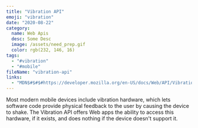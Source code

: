 ```yaml
---
title: "Vibration API"
emoji: "vibration"
date: "2020-08-22"
category:
  name: Web Apis
  desc: Some Desc
  image: /assets/need_prep.gif
  color: rgb(232, 146, 16)
tags:
  - "#vibration"
  - "#mobile"
fileName: "vibration-api"
links: 
  - "MDN$#$#$#https://developer.mozilla.org/en-US/docs/Web/API/Vibration_API"
---
```

Most modern mobile devices include vibration hardware, which lets software code provide physical feedback to the user by causing the device to shake. The Vibration API offers Web apps the ability to access this hardware, if it exists, and does nothing if the device doesn't support it.